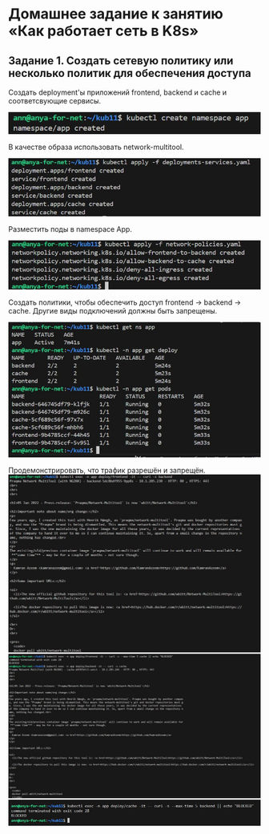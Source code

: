 # Домашнее задание к занятию «Как работает сеть в K8s»

## Задание 1. Создать сетевую политику или несколько политик для обеспечения доступа

Создать deployment'ы приложений frontend, backend и cache и соответсвующие сервисы.

![](img/kuber11-1.JPG)

В качестве образа использовать network-multitool.

![](img/kuber11-2.JPG)

Разместить поды в namespace App.

![](img/kuber11-3.JPG)

Создать политики, чтобы обеспечить доступ frontend -> backend -> cache. Другие виды подключений должны быть запрещены.

![](img/kuber11-4.JPG)


Продемонстрировать, что трафик разрешён и запрещён.
![](img/kuber11-10.JPG)
![](img/kuber11-11.JPG)
![](img/kuber11-12.JPG)
